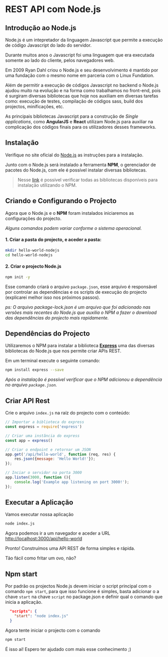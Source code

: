 # REST API com Node.js

## Introdução ao Node.js
Node.js é um intepretador da linguagem Javascript que permite a execução de código Javascript do lado do servidor. 

Durante muitos anos o Javascript foi uma linguagem que era executada somente ao lado do cliente, pelos navegadores web.

Em 2009 Ryan Dahl criou o Node.js e seu desenvolvimento é mantido por uma fundação com o mesmo nome em parceria com o Linux Fundation.

Além de permitir a execução de códigos Javascript no backend o Node.js ajudou muito na evolução e na forma como trabalhamos no front-end, 
pois é surgiram diversas bibliotecas que hoje nos auxiliam em diversas tarefas como: execução de testes, compilação de códigos sass, build dos projectos, minificações, etc. 

As principais bibliotecas Javascript para a construção de *Single applications*, como **AngularJS** e **React** utilizam Node.js para auxiliar na complicação 
dos códigos finais para os utilizadores desses frameworks.


## Instalação
Verifique no site oficial do [Node.js](https://nodejs.org/en/download/package-manager/) as instruções para a instalação.

Junto com o Node.js será instalado a ferramenta **NPM**, o gerenciador de pacotes do Node.js, com ele é possível instalar diversas bibliotecas.

> Nesse [link](https://www.npmjs.com/) é possível verificar todas as bibliotecas disponíveis para instalação utilizando o NPM.

## Criando e Configurando o Projecto

Agora que o Node.js e o **NPM** foram instalados iniciaremos as configurações do projecto.

_Alguns comandos podem variar conforme o sistema operacional._

#### 1. Criar a pasta do projecto, e aceder a pasta:

```sh
mkdir hello-world-nodejs
cd hello-world-nodejs
```

#### 2. Criar o projecto Node.js

```sh
npm init -y
```

Esse comando criará o arquivo `package.json`, esse arquivo é responsável por controlar as dependências e 
os scripts de execução do projecto (explicarei melhor isso nos próximos passos).

*ps: O arquivo package-lock.json é um arquivo que foi adicionado nas versões mais recentes do Node.js que auxilia o NPM 
a fazer o download das dependências do projecto mais rapidamente.*

## Dependências do Projecto

Utilizaremos o NPM para instalar a biblioteca [**Express**](https://expressjs.com/) 
uma das diversas bibliotecas do Node.js que nos permite criar APIs REST.

Em um terminal execute o seguinte comando:
```sh
npm install express --save
```

*Após a instalação é possível verificar que o NPM adicionou a dependência no arquivo `package.json`.*

## Criar API Rest
Crie o arquivo `index.js` na raíz do projecto com o conteúdo:
```js
// Importar a biblioteca do express
const express = require('express')

// Criar uma instância do express
const app = express()

// Criar o endpoint e retornar um JSON
app.get('/api/hello-world', function (req, res) {
    res.json({message: 'Hello World!'});
});

// Inciar o servidor na porta 3000
app.listen(3000, function (){
    console.log('Example app listening on port 3000!');
});
```

## Executar a Aplicação
Vamos executar nossa aplicação
```sh
node index.js
```

Agora podemos ir a um navegador e aceder a URL [http://localhost:3000/api/hello-world](http://localhost:3000/api/hello-world)

Pronto! Construímos uma API REST de forma simples e rápida.

Tão fácil como fritar um ovo, não?

## Npm start
Por padrão os projectos Node.js devem iniciar o script principal com o comando
`npm start`, para que isso funcione é simples, basta adicionar o a chave `start` na chave
`script` no package.json e definir qual o comando que inicia a aplicação.

```json
  "scripts": {
    "start": "node index.js"
  }
```

Agora tente iniciar o projecto com o comando
```sh
npm start
```

É isso ai! Espero ter ajudado com mais esse conhecimento ;)